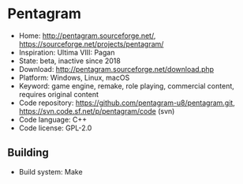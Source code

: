 # Pentagram

- Home: http://pentagram.sourceforge.net/, https://sourceforge.net/projects/pentagram/
- Inspiration: Ultima VIII: Pagan
- State: beta, inactive since 2018
- Download: http://pentagram.sourceforge.net/download.php
- Platform: Windows, Linux, macOS
- Keyword: game engine, remake, role playing, commercial content, requires original content
- Code repository: https://github.com/pentagram-u8/pentagram.git, https://svn.code.sf.net/p/pentagram/code (svn)
- Code language: C++
- Code license: GPL-2.0

## Building

- Build system: Make
